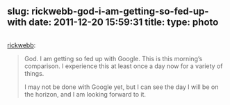 slug: rickwebb-god-i-am-getting-so-fed-up-with
date: 2011-12-20 15:59:31
title: 
type: photo
---

<img src="{{@asset.url swerner/tumblr/2011-12-20-rickwebb-god-i-am-getting-so-fed-up-with-33609ba80e.png}}" alt=""/>

[rickwebb](http://rickwebb.tumblr.com/post/14467269283/god-i-am-getting-so-fed-up-with-google-this-is):

 
> God. I am getting so fed up with Google. This is this morning’s comparison. I experience this at least once a day now for a variety of things. 
> 
>  I may not be done with Google yet, but I can see the day I will be on the horizon, and I am looking forward to it. 
> 
> 
